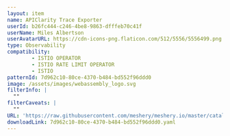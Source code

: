 ```yaml
---
layout: item
name: APIClarity Trace Exporter
userId: b26fc444-c246-4be8-9863-dfffeb70c41f
userName: Miles Albertson
userAvatarURL: https://cdn-icons-png.flaticon.com/512/5556/5556499.png
type: Observability
compatibility: 
        - ISTIO OPERATOR
        - ISTIO RATE LIMIT OPERATOR
        - ISTIO
patternId: 7d962c10-80ce-4370-b484-bd552f96ddd0
image: /assets/images/webassembly_logo.svg
filterInfo: |
  ""
filterCaveats: |
  ""
URL: 'https://raw.githubusercontent.com/meshery/meshery.io/master/catalog/7d962c10-80ce-4370-b484-bd552f96ddd0.yaml'
downloadLink: 7d962c10-80ce-4370-b484-bd552f96ddd0.yaml
---
```

